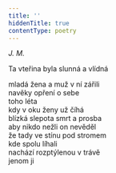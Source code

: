 ```yaml
---
title: ''
hiddenTitle: true
contentType: poetry
---
```


<section>

_J. M._

Ta vteřina byla slunná a vlídná

mladá žena a muž v ní zářili  
navěky opření o sebe  
toho léta  
kdy v oku ženy už číhá  
blízká slepota smrt a prosba  
aby nikdo nežli on nevěděl  
že tady ve stínu pod stromem  
kde spolu líhali  
nachází rozptýlenou v trávě  
jenom ji

</section>
